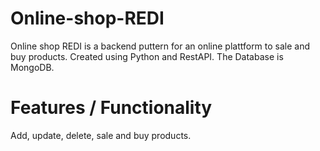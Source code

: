# Online-shop-REDI
Online shop REDI is a backend puttern for an online plattform to sale and buy products.  Created using Python and RestAPI. The Database is MongoDB.    
# Features / Functionality
Add, update, delete, sale and buy products. 
